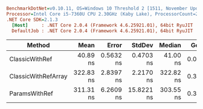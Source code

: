 ``` ini

BenchmarkDotNet=v0.10.11, OS=Windows 10 Threshold 2 [1511, November Update] (10.0.10586.0)
Processor=Intel Core i5-7360U CPU 2.30GHz (Kaby Lake), ProcessorCount=2
.NET Core SDK=2.1.3
  [Host]     : .NET Core 2.0.4 (Framework 4.6.25921.01), 64bit RyuJIT
  DefaultJob : .NET Core 2.0.4 (Framework 4.6.25921.01), 64bit RyuJIT


```
|              Method |      Mean |     Error |     StdDev |    Median |  Gen 0 | Allocated |
|-------------------- |----------:|----------:|-----------:|----------:|-------:|----------:|
|      ClassicWithRef |  40.89 ns | 0.5632 ns |  0.4703 ns |  41.00 ns | 0.0114 |      24 B |
| ClassicWithRefArray | 322.83 ns | 2.8397 ns |  2.2170 ns | 322.82 ns | 0.3352 |     704 B |
|       ParamsWithRef | 311.31 ns | 6.2609 ns | 15.8221 ns | 303.55 ns | 0.3352 |     704 B |
